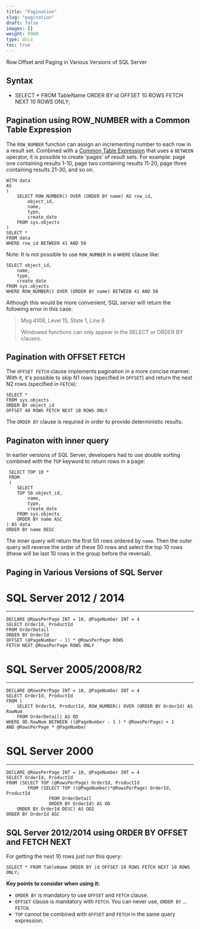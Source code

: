 ```yaml
---
title: "Pagination"
slug: "pagination"
draft: false
images: []
weight: 9980
type: docs
toc: true
---
```


Row Offset and Paging in Various Versions of SQL Server

## Syntax
- SELECT * FROM TableName ORDER BY id OFFSET 10 ROWS FETCH NEXT 10 ROWS ONLY;

## Pagination using ROW_NUMBER with a Common Table Expression
<!-- if version [gte SQL Server 2008] -->

The `ROW_NUMBER` function can assign an incrementing number to each row in a result set. Combined with a [Common Table Expression][1] that uses a `BETWEEN` operator, it is possible to create 'pages' of result sets. For example: page one containing results 1-10, page two containing results 11-20, page three containing results 21-30, and so on.

    WITH data
    AS
    (
        SELECT ROW_NUMBER() OVER (ORDER BY name) AS row_id,
            object_id,
            name, 
            type,
            create_date
        FROM sys.objects
    )
    SELECT *
    FROM data
    WHERE row_id BETWEEN 41 AND 50

Note: It is not possible to use `ROW_NUMBER` in a `WHERE` clause like:

    SELECT object_id,
        name,
        type,
        create_date
    FROM sys.objects
    WHERE ROW_NUMBER() OVER (ORDER BY name) BETWEEN 41 AND 50

Although this would be more convenient, SQL server will return the following error in this case:

> Msg 4108, Level 15, State 1, Line 6
>
> Windowed functions can only appear in the SELECT or ORDER BY clauses.

<!-- end version if -->


  [1]: https://www.wikiod.com/sql-server/common-table-expressions

## Pagination with OFFSET FETCH
<!-- if version [gte SQL Server 2012] -->

The `OFFSET FETCH` clause implements pagination in a more concise manner. With it, it's possible to skip N1 rows (specified in `OFFSET`) and return the next N2 rows (specified in `FETCH`):

    SELECT *
    FROM sys.objects
    ORDER BY object_id
    OFFSET 40 ROWS FETCH NEXT 10 ROWS ONLY

The `ORDER BY` clause is required in order to provide deterministic results.

<!-- end version if -->

## Paginaton with inner query
In earlier versions of SQL Server, developers had to use double sorting combined with the `TOP` keyword to return rows in a page:

     SELECT TOP 10 *
     FROM
     (
        SELECT
        TOP 50 object_id,
            name,
            type,
            create_date
        FROM sys.objects
        ORDER BY name ASC
    ) AS data
    ORDER BY name DESC

The inner query will return the first 50 rows ordered by `name`. Then the outer query will reverse the order of these 50 rows and select the top 10 rows (these will be last 10 rows in the group before the reversal).

## Paging in Various Versions of SQL Server
# **SQL Server 2012 / 2014**
----------


    DECLARE @RowsPerPage INT = 10, @PageNumber INT = 4
    SELECT OrderId, ProductId
    FROM OrderDetail
    ORDER BY OrderId
    OFFSET (@PageNumber - 1) * @RowsPerPage ROWS
    FETCH NEXT @RowsPerPage ROWS ONLY


# **SQL Server 2005/2008/R2** 
----------

    DECLARE @RowsPerPage INT = 10, @PageNumber INT = 4
    SELECT OrderId, ProductId
    FROM (
        SELECT OrderId, ProductId, ROW_NUMBER() OVER (ORDER BY OrderId) AS RowNum
        FROM OrderDetail) AS OD
    WHERE OD.RowNum BETWEEN ((@PageNumber - 1 ) * @RowsPerPage) + 1
    AND @RowsPerPage * @PageNumber


# **SQL Server 2000**
----------

    DECLARE @RowsPerPage INT = 10, @PageNumber INT = 4
    SELECT OrderId, ProductId
    FROM (SELECT TOP (@RowsPerPage) OrderId, ProductId
            FROM (SELECT TOP ((@PageNumber)*@RowsPerPage) OrderId, ProductId
                    FROM OrderDetail
                    ORDER BY OrderId) AS OD
        ORDER BY OrderId DESC) AS OD2
    ORDER BY OrderId ASC

## SQL Server 2012/2014 using ORDER BY OFFSET and FETCH NEXT
For getting the next 10 rows just run this query:

    SELECT * FROM TableName ORDER BY id OFFSET 10 ROWS FETCH NEXT 10 ROWS ONLY;

**Key points to consider when using it:**

 - `ORDER BY` is mandatory to use `OFFSET` and `FETCH` clause.
 - `OFFSET` clause is mandatory with `FETCH`. You can never use, `ORDER BY` …
   `FETCH`.
 - `TOP` cannot be combined with `OFFSET` and `FETCH` in the same query
   expression.

